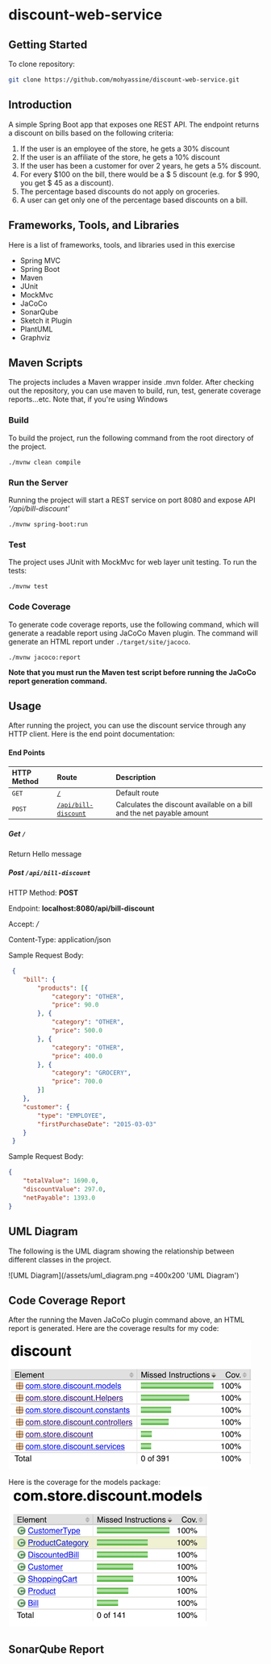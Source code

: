 # discount-web-service

## Getting Started

To clone repository:

```bash
git clone https://github.com/mohyassine/discount-web-service.git
```

## Introduction
A simple Spring Boot app that exposes one REST API. The endpoint  returns a discount on bills based on the following criteria:
1. If the user is an employee of the store, he gets a 30% discount
2. If the user is an affiliate of the store, he gets a 10% discount
3. If the user has been a customer for over 2 years, he gets a 5% discount.
4. For every $100 on the bill, there would be a $ 5 discount (e.g. for $ 990, you get $ 45
as a discount).
5. The percentage based discounts do not apply on groceries.
6. A user can get only one of the percentage based discounts on a bill.

## Frameworks, Tools, and Libraries
Here is a list of frameworks, tools, and libraries used in this exercise

* Spring MVC
* Spring Boot
* Maven
* JUnit
* MockMvc
* JaCoCo
* SonarQube
* Sketch it Plugin
* PlantUML
* Graphviz

## Maven Scripts
The projects includes a Maven wrapper inside .mvn folder. After checking out the repository, you can use maven to build, run, test, generate coverage reports...etc.
Note that, if you're using Windows

### Build
To build the project, run the following command from the root directory of the project.

```shell script
./mvnw clean compile
```
### Run the Server
Running the project will start a REST service on port 8080 and expose API _'/api/bill-discount'_

```shell script
./mvnw spring-boot:run
```


### Test
The project uses JUnit with MockMvc for web layer unit testing. To run the tests:

```shell script
./mvnw test
```

### Code Coverage
To generate code coverage reports, use the following command, which will generate a readable report using JaCoCo Maven plugin. 
The command will generate an HTML report under `./target/site/jacoco`.

```shell script
./mvnw jacoco:report
```

**Note that you must run the Maven test script before running the JaCoCo report generation command.**

## Usage
After running the project, you can use the discount service through any HTTP client. Here is the end point documentation:

#### End Points
|HTTP Method|Route                                                       |Description                                      |
|:----------|:-----------------------------------------------------------|:----------------------------------------------- |
|`GET`      |[`/`](#get)                                                 |Default route                                    |
|`POST`      |[`/api/bill-discount`](#post)                              |Calculates the discount available on a bill and the net payable amount     |


##### Get `/`
Return Hello message

##### Post `/api/bill-discount`

HTTP Method: **POST**

Endpoint: **localhost:8080/api/bill-discount**

Accept: */*

Content-Type: application/json

Sample Request Body:
```json
 {
 	"bill": {
 		"products": [{
 			"category": "OTHER",
 			"price": 90.0
 		}, {
 			"category": "OTHER",
 			"price": 500.0
 		}, {
 			"category": "OTHER",
 			"price": 400.0
 		}, {
 			"category": "GROCERY",
 			"price": 700.0
 		}]
 	},
 	"customer": {
 		"type": "EMPLOYEE",
 		"firstPurchaseDate": "2015-03-03"
 	}
 }
```

Sample Request Body:
```json
{
    "totalValue": 1690.0,
    "discountValue": 297.0,
    "netPayable": 1393.0
}
```

## UML Diagram
The following is the UML diagram showing the relationship between different classes in the project.

![UML Diagram](/assets/uml_diagram.png =400x200 'UML Diagram')


## Code Coverage Report
After the running the Maven JaCoCo plugin command above, an HTML report is generated. Here are the coverage results for my code:

![](/assets/code_coverage_all_packages.png 'JaCoCo')

Here is the coverage for the models package:
![](/assets/code_coverage_models_package.png 'JaCoCo')

## SonarQube Report

